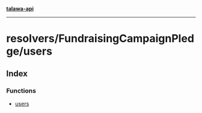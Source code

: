 [**talawa-api**](../../../README.md)

***

# resolvers/FundraisingCampaignPledge/users

## Index

### Functions

- [users](functions/users.md)

